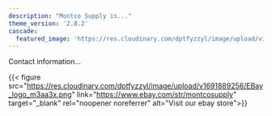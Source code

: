 ```yaml
---
description: "Montco Supply is..."
theme_version: '2.8.2'
cascade:
  featured_image: 'https://res.cloudinary.com/dptfyzzyl/image/upload/v1691865597/warehouse_nlox8w.jpg'
---
```

Contact information...

{{< figure src="https://res.cloudinary.com/dptfyzzyl/image/upload/v1691889256/EBay_logo_m3aa3x.png" link="https://www.ebay.com/str/montcosupply" target="_blank" rel="noopener noreferrer" alt="Visit our ebay store">}}